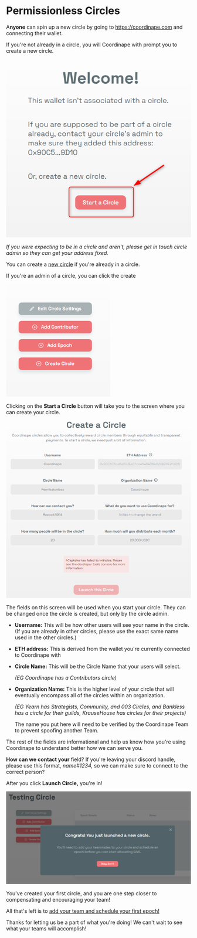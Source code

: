 # Permissionless Circles

A**nyone** can spin up a new circle by going to https://coordinape.com and connecting their wallet.

If you're not already in a circle, you will Coordinape with prompt you to create a new circle. ![](../../.gitbook/assets/Welcome.png)

_If you were expecting to be in a circle and aren't, please get in touch circle admin so they can get your address fixed._

You can create a [new circle](https://app.coordinape.com/new-circle) if you're already in a circle.

If you're an admin of a circle, you can click the create

![](<../../.gitbook/assets/Admin Create.png>)

Clicking on the **Start a Circle** button will take you to the screen where you can create your circle.

![](<../../.gitbook/assets/Circle Details.png>)

The fields on this screen will be used when you start your circle. They can be changed once the circle is created, but only by the circle admin.

* **Username:** This will be how other users will see your name in the circle. (If you are already in other circles, please use the exact same name used in the other circles.)
* **ETH address:** This is derived from the wallet you're currently connected to Coordinape with
*   **Circle Name:** This will be the Circle Name that your users will select.

    _(EG Coordinape has a Contributors circle)_
*   **Organization Name:** This is the higher level of your circle that will eventually encompass all of the circles within an organization.

    _(EG Yearn has Strategists, Community, and 003 Circles, and Bankless has a circle for their guilds, KrauseHouse has circles for their projects)_

    The name you put here will need to be verified by the Coordinape Team to prevent spoofing another Team.

The rest of the fields are informational and help us know how you're using Coordinape to understand better how we can serve you.

**How can we contact your** field? If you're leaving your discord handle, please use this format, _name#1234,_ so we can make sure to connect to the correct person?

After you click **Launch Circle,** you're in!

![](<../../.gitbook/assets/Circle Success.png>)

You've created your first circle, and you are one step closer to compensating and encouraging your team!

All that's left is to [add your team and schedule your first epoch!](https://docs.coordinape.com/welcome/admin\_info)

Thanks for letting us be a part of what you're doing! We can't wait to see what your teams will accomplish!

